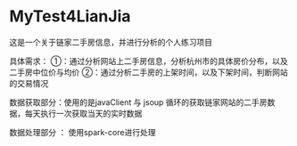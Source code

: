 # MyTest4LianJia
这是一个关于链家二手房信息，并进行分析的个人练习项目

具体需求：
    ①：通过分析网站上二手房信息，分析杭州市的具体房价分布，以及二手房中位价与均价
    ②：通过分析二手房的上架时间，以及下架时间，判断网站的交易情况

数据获取部分：使用的是javaClient 与 jsoup 循环的获取链家网站的二手房数据，每天执行一次获取当天的实时数据

数据处理部分 ： 使用spark-core进行处理


